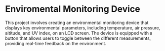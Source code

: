 # Enviromental Monitoring Device

This project involves creating an environmental monitoring device that displays key environmental parameters, including temperature, air pressure, altitude, and UV index, on an LCD screen. The device is equipped with a button that allows users to toggle between the different measurements, providing real-time feedback on the environment.
